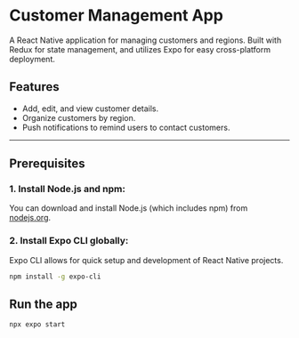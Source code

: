 # Customer Management App

A React Native application for managing customers and regions. Built with Redux for state management, and utilizes Expo for easy cross-platform deployment.

## Features
- Add, edit, and view customer details.
- Organize customers by region.
- Push notifications to remind users to contact customers.

---

## Prerequisites

### 1. Install Node.js and npm:
You can download and install Node.js (which includes npm) from [nodejs.org](https://nodejs.org/).

### 2. Install Expo CLI globally:
Expo CLI allows for quick setup and development of React Native projects.
```bash
npm install -g expo-cli
```

## Run the app

```bash
npx expo start
```